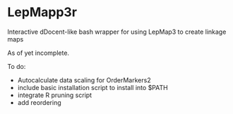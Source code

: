 # LepMapp3r
Interactive dDocent-like bash wrapper for using LepMap3 to create linkage maps

As of yet incomplete. 

To do:
 - Autocalculate data scaling for OrderMarkers2
 - include basic installation script to install into $PATH
 - integrate R pruning script
 - add reordering
